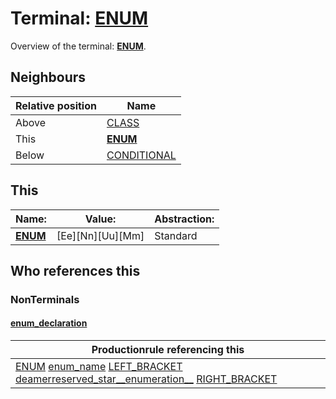 # Terminal: **[ENUM](./ENUM.md)**

Overview of the terminal: **[ENUM](./ENUM.md)**.



## **Neighbours**

| Relative position | Name                                          |
| ----------------- | --------------------------------------------- |
| Above             | [CLASS](./CLASS.md) |
| This              | **[ENUM](./ENUM.md)** |
| Below             | [CONDITIONAL](./CONDITIONAL.md) |



## **This**

| Name:                                       | Value:          | Abstraction:    |
| ------------------------------------------- | --------------- | --------------- |
| **[ENUM](./ENUM.md)** | [Ee][Nn][Uu][Mm] | Standard |



## **Who references this**

### NonTerminals


#### [enum_declaration](./../Grammar/enum_declaration.md)

| Productionrule referencing this                      |
| ---------------------------------------------------- |
| [ENUM](./ENUM.md) [enum_name](./../Grammar/enum_name.md) [LEFT_BRACKET](./LEFT_BRACKET.md) [deamerreserved_star__enumeration__](./../Grammar/deamerreserved_star__enumeration__.md) [RIGHT_BRACKET](./RIGHT_BRACKET.md)  |



